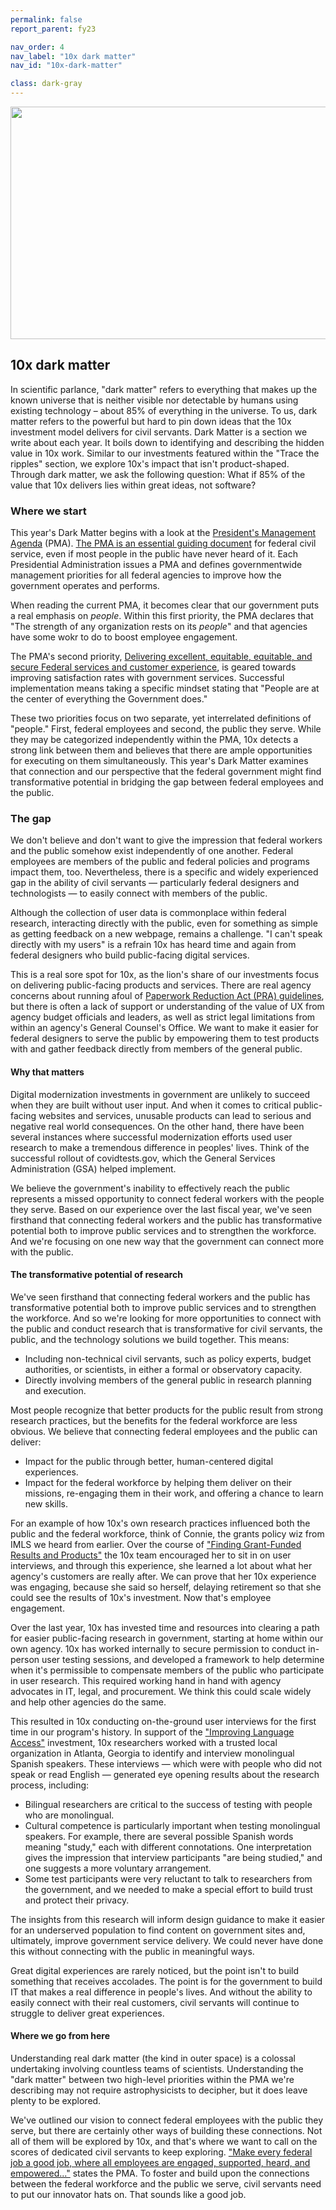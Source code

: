 ```yaml
---
permalink: false
report_parent: fy23

nav_order: 4
nav_label: "10x dark matter"
nav_id: "10x-dark-matter"

class: dark-gray
---
```

<div class="section-divider">
    <img alt="" src="{{ '/assets/images/impact-reports/dark-matter-planet.svg' | url }}" width="767" height="372">
</div>

## 10x dark matter

<p class="text-italic">In scientific parlance, "dark matter" refers to everything that makes up the known universe that is neither visible nor detectable by humans using existing technology – about 85% of everything in the universe. To us, dark matter refers to the powerful but hard to pin down ideas that the 10x investment model delivers for civil servants. Dark Matter is a section we write about each year. It boils down to identifying and describing the hidden value in 10x work. Similar to our investments featured within the "Trace the ripples" section, we explore 10x's impact that isn't product-shaped. Through dark matter, we ask the following question: What if 85% of the value that 10x delivers lies within great ideas, not software?</p>

### Where we start

This year's Dark Matter begins with a look at the <a class="usa-link usa-link--external" rel="noreferrer"  href="https://bidenadministration.archives.performance.gov/pma/">President's Management Agenda</a> (PMA). <a class="usa-link usa-link--external" rel="noreferrer"  href="https://vimeo.com/899915055/d314c2302a">The PMA is an essential guiding document</a> for federal civil service, even if most people in the public have never heard of it. Each Presidential Administration issues a PMA and defines governmentwide management priorities for all federal agencies to improve how the government operates and performs.

When reading the current PMA, it becomes clear that our government puts a real emphasis on <em>people</em>. Within this first priority, the PMA declares that "The strength of any organization rests on its <em>people</em>" and that agencies have some wokr to do to boost employee engagement.

The PMA's second priority, <a class="usa-link usa-link--external text-italic" rel="noreferrer" href="https://bidenadministration.archives.performance.gov/cx/">Delivering excellent, equitable, equitable, and secure Federal services and customer experience</a>, is geared towards improving satisfaction rates with government services. Successful implementation means taking a specific mindset stating that "People are at the center of everything the Government does."

These two priorities focus on two separate, yet interrelated definitions of "people." First, federal employees and second, the public they serve. While they may be categorized independently within the PMA, 10x detects a strong link between them and believes that there are ample opportunities for executing on them simultaneously. This year's <span class="text-italic">Dark Matter</span> examines that connection and our perspective that the federal government might find transformative potential in bridging the gap between federal employees and the public.

### The gap

We don't believe and don't want to give the impression that federal workers and the public somehow exist independently of one another. Federal employees are members of the public and federal policies and programs impact them, too. Nevertheless, there is a specific and widely experienced gap in the ability of civil servants — particularly federal designers and technologists — to easily connect with members of the public. 

Although the collection of user data is commonplace within federal research, interacting directly with the public, even for something as simple as getting feedback on a new webpage, remains a challenge. "I can't speak directly with my users" is a refrain 10x has heard time and again from federal designers who build public-facing digital services.

This is a real sore spot for 10x, as the lion's share of our investments focus on delivering public-facing products and services. There are real agency concerns about running afoul of  <a class="usa-link usa-link--external" rel="noreferrer" href="https://pra.digital.gov">Paperwork Reduction Act (PRA) guidelines</a>, but there is often a lack of support or understanding of the value of UX from agency budget officials and leaders, as well as strict legal limitations from within an agency's General Counsel's Office. We want to make it easier for federal designers to serve the public by empowering them to test products with and gather feedback directly from  members of the general public. 

#### Why that matters

Digital modernization investments in government are unlikely to succeed when they are built without user input. And when it comes to critical public-facing websites and services, unusable products can lead to serious and negative real world consequences. On the other hand, there have been several instances where successful modernization efforts used user research to make a tremendous difference in peoples' lives. Think of the successful rollout of covidtests<span>.</span>gov, which the General Services Administration (GSA) helped implement.

We believe the government's inability to effectively reach the public represents a missed opportunity to connect federal workers with the people they serve. Based on our experience over the last fiscal year, we've seen firsthand that connecting federal workers and the public has transformative potential both to improve public services and to strengthen the workforce. And we're focusing on one new way that the government can connect more with the public.

#### The transformative potential of research

We've seen firsthand that connecting federal workers and the public has transformative potential both to improve public services and to strengthen the workforce. And so we're looking for more opportunities to connect with the public and conduct research that is transformative for civil servants, the public, and the technology solutions we build together. This means:

- Including <span class="text-bold">non-technical civil servants</span>, such as policy experts, budget authorities, or scientists, in either a formal or observatory capacity. 
- Directly involving <span class="text-bold">members of the general public</span> in research planning and execution.

Most people recognize that better products for the public result from strong research practices, but the benefits for the federal workforce are less obvious. We believe that connecting federal employees and the public can deliver:

- <span class="text-bold">Impact for the public</span> through better, human-centered digital experiences.
- <span class="text-bold">Impact for the federal workforce</span> by helping them deliver on their missions, re-engaging them in their work, and offering a chance to learn new skills.

For an example of how 10x's own research practices influenced both the public and the federal workforce, think of Connie, the grants policy wiz from IMLS we heard from earlier. Over the course of <a class="usa-link usa-link--external" rel="noreferrer" href="https://github.com/orgs/GSA-TTS/projects/38/views/1?pane=issue&itemId=61533554">"Finding Grant-Funded Results and Products"</a> the 10x team encouraged her to sit in on user interviews, and through this experience, she learned a lot about what her agency's customers are really after. We can prove that her 10x experience was engaging, because she said so herself, delaying retirement so that she could see the results of 10x's investment. Now that's employee engagement.

Over the last year, 10x has invested time and resources into clearing a path for easier public-facing research in government, starting at home within our own agency. 10x has worked internally to secure permission to conduct in-person user testing sessions, and developed a framework to help determine when it's permissible to compensate members of the public who participate in user research. This required working hand in hand with agency advocates in IT, legal, and procurement. We think this could scale widely and help other agencies do the same.

This resulted in 10x conducting on-the-ground user interviews for the first time in our program's history. In support of the <a class="usa-link usa-link--external" rel="noreferror" href="https://github.com/orgs/GSA-TTS/projects/38?pane=issue&itemId=58755505">"Improving Language Access"</a> investment, 10x researchers worked with   a trusted local organization in Atlanta, Georgia to identify and interview monolingual Spanish speakers. These interviews — which were with people who did not speak or read English — generated eye opening results about the research process, including:

- Bilingual researchers are critical to the success of testing with people who are monolingual.
- Cultural competence is particularly important when testing monolingual speakers. For example, there are several possible Spanish words meaning "study," each with different connotations. One interpretation gives the impression that interview participants "are being studied," and one suggests a more voluntary arrangement.
- Some test participants were very reluctant to talk to researchers from the government, and we needed to make a special effort to build trust and protect their privacy.

The insights from this research will inform design guidance to make it easier for an underserved population to find content on government sites and, ultimately, improve government service delivery.  We could never have done this without connecting with the public in meaningful ways.

Great digital experiences are rarely noticed, but the point isn't to build something that receives accolades. The point is for the government to build IT that makes a real difference in people's lives. And without the ability to easily connect with their real customers, civil servants will continue to struggle to deliver great experiences.

#### Where we go from here

Understanding real dark matter (the kind in outer space) is a colossal undertaking involving countless teams of scientists. Understanding the "dark matter" between two high-level priorities within the PMA we're describing may not require astrophysicists to decipher, but it does leave plenty to be explored. 

We've outlined our vision to connect federal employees  with the public they serve, but there are certainly other ways of building these connections. Not all of them will be explored by 10x, and that's where we want to call on the scores of dedicated civil servants to keep exploring.
 <a class="usa-link usa-link--external text-italic" rel="noreferrer" href="https://bidenadministration.archives.performance.gov/pma/workforce/#:~:text=37%20complete%20%7C%2057%25-,Engage%20%26%20Support%20Employees,and%20thrive%20throughout%20their%20careers.">"Make every federal job a good job, where all employees are engaged, supported, heard, and empowered..."</a> states the PMA. To foster and build upon the connections between the federal workforce and the public we serve, civil servants need to put our innovator hats on. That sounds like a good job.  